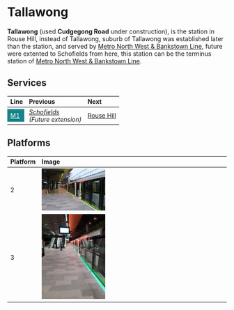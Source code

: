 # Tallawong

**Tallawong** (used **Cudgegong Road** under construction), is the station in Rouse Hill, instead of Tallawong, suburb of Tallawong was established later than the station, and served by [Metro North West & Bankstown Line](/sydneyrail/metro/m1), future were extented to Schofields from here, this station can be the terminus station of [Metro North West & Bankstown Line](/sydneyrail/metro/m1).

## Services

| Line | Previous | Next |
| :--- | :--- | :--- |
| <mark style="background-color: #168388; display: inline-block; padding: 6px 10px; margin: -6px -10px;"><a href="/sydneyrail/metro/m1" style="color: #fff;">M1</a></mark> | <em>[Schofields](/sydneyrail/schofields/schofields)<br>(Future extension)</em> | [Rouse Hill](/sydneyrail/rousehill/rousehill) |

## Platforms

| Platform | Image |
| :--- | :--- |
| 2 | <img src="platform2.png" width="35%" height="35%"> |
| 3 | <img src="platform3.png" width="35%" height="35%"> |